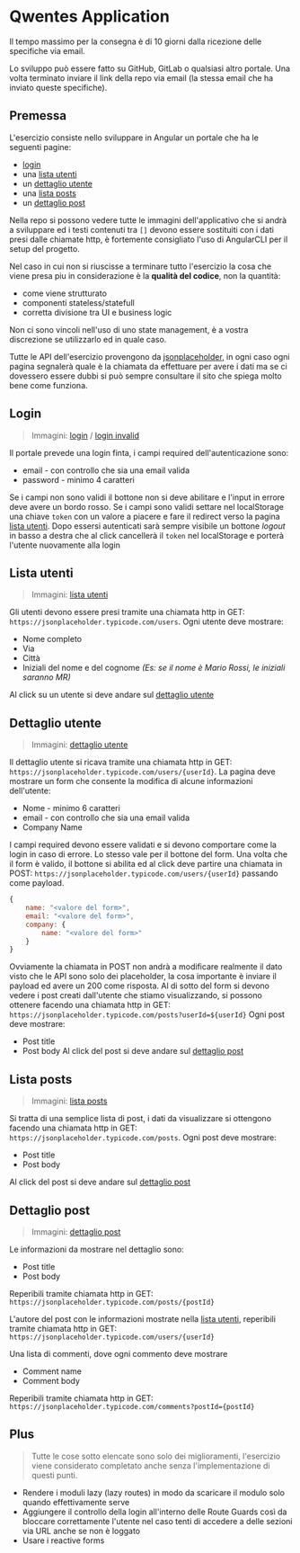 # Qwentes Application
Il tempo massimo per la consegna è di 10 giorni dalla ricezione delle specifiche via email.

Lo sviluppo può essere fatto su GitHub, GitLab o qualsiasi altro portale. Una volta terminato inviare il link della repo via email (la stessa email che ha inviato queste specifiche).

## Premessa

L'esercizio consiste nello sviluppare in Angular un portale che ha le seguenti pagine:
- [login](#login)
- una [lista utenti](#lista-utenti)
- un [dettaglio utente](#dettaglio-utente)
- una [lista posts](#lista-posts)
- un [dettaglio post](#dettaglio-post)

Nella repo si possono vedere tutte le immagini dell'applicativo che si andrà a sviluppare ed i testi contenuti tra `[]` devono essere sostituiti con i dati presi dalle chiamate http, è fortemente consigliato l'uso di AngularCLI per il setup del progetto.

Nel caso in cui non si riuscisse a terminare tutto l'esercizio la cosa che viene presa piu in considerazione è la **qualità del codice**, non la quantità:
- come viene strutturato
- componenti stateless/statefull
- corretta divisione tra UI e business logic

Non ci sono vincoli nell'uso di uno state management, è a vostra discrezione se utilizzarlo ed in quale caso.

Tutte le API dell'esercizio provengono da [jsonplaceholder](https://jsonplaceholder.typicode.com/), in ogni caso ogni pagina segnalerà quale è la chiamata da effettuare per avere i dati ma se ci dovessero essere dubbi si può sempre consultare il sito che spiega molto bene come funziona.

## Login
> Immagini: [login](https://github.com/qwentes-team/application-interview/blob/main/01%20-%20Login.jpg) / [login invalid](https://github.com/qwentes-team/application-interview/blob/main/02%20-%20Login%20invalid.jpg)

Il portale prevede una login finta, i campi required dell'autenticazione sono:
- email - con controllo che sia una email valida
- password - minimo 4 caratteri

Se i campi non sono validi il bottone non si deve abilitare e l'input in errore deve avere un bordo rosso.
Se i campi sono validi settare nel localStorage una chiave `token` con un valore a piacere e fare il redirect verso la pagina [lista utenti](#lista-utenti).
Dopo essersi autenticati sarà sempre visibile un bottone *logout* in basso a destra che al click cancellerà il `token` nel localStorage e porterà l'utente nuovamente alla login

## Lista utenti
> Immagini: [lista utenti](https://github.com/qwentes-team/application-interview/blob/main/03%20-%20Contact%20list.jpg)

Gli utenti devono essere presi tramite una chiamata http in GET: `https://jsonplaceholder.typicode.com/users`.
Ogni utente deve mostrare:
- Nome completo
- Via
- Città
- Iniziali del nome e del cognome *(Es: se il nome è Mario Rossi, le iniziali saranno MR)*

Al click su un utente si deve andare sul [dettaglio utente](#dettaglio-utente)

## Dettaglio utente
> Immagini: [dettaglio utente](https://github.com/qwentes-team/application-interview/blob/main/04%20-%20Contact%20detail.jpg)

Il dettaglio utente si ricava tramite una chiamata http in GET: `https://jsonplaceholder.typicode.com/users/{userId}`.
La pagina deve mostrare un form che consente la modifica di alcune informazioni dell'utente:
- Nome - minimo 6 caratteri
- email - con controllo che sia una email valida
- Company Name

I campi required devono essere validati e si devono comportare come la login in caso di errore. Lo stesso vale per il bottone del form.
Una volta che il form è valido, il bottone si abilita ed al click deve partire una chiamata in POST: `https://jsonplaceholder.typicode.com/users/{userId}` passando come payload.
```js
{
	name: "<valore del form>",
	email: "<valore del form>",
	company: {
		name: "<valore del form>"
	}
}
```
Ovviamente la chiamata in POST non andrà a modificare realmente il dato visto che le API sono solo dei placeholder, la cosa importante è inviare il payload ed avere un 200 come risposta.
Al di sotto del form si devono vedere i post creati dall'utente che stiamo visualizzando, si possono ottenere facendo una chiamata http in GET: `https://jsonplaceholder.typicode.com/posts?userId=${userId}`
Ogni post deve mostrare:
- Post title
- Post body
Al click del post si deve andare sul [dettaglio post](#dettaglio-post)

## Lista posts
> Immagini: [lista posts](https://github.com/qwentes-team/application-interview/blob/main/05%20-%20Post%20list.jpg)

Si tratta di una semplice lista di post, i dati da visualizzare si ottengono facendo una chiamata http in GET: `https://jsonplaceholder.typicode.com/posts`.
Ogni post deve mostrare:
- Post title
- Post body

Al click del post si deve andare sul [dettaglio post](#dettaglio-post)

## Dettaglio post
> Immagini: [dettaglio post](https://github.com/qwentes-team/application-interview/blob/main/06%20-%20Post%20detail.jpg)

Le informazioni da mostrare nel dettaglio sono:
- Post title
- Post body

Reperibili tramite chiamata http in GET: `https://jsonplaceholder.typicode.com/posts/{postId}`

L'autore del post con le informazioni mostrate nella [lista utenti](#lista-utenti), reperibili tramite chiamata http in GET: `https://jsonplaceholder.typicode.com/users/{userId}`

Una lista di commenti, dove ogni commento deve mostrare 
- Comment name
- Comment body

Reperibili tramite chiamata http in GET: `https://jsonplaceholder.typicode.com/comments?postId={postId}`

## Plus
> Tutte le cose sotto elencate sono solo dei miglioramenti, l'esercizio viene considerato completato anche senza l'implementazione di questi punti.

- Rendere i moduli lazy (lazy routes) in modo da scaricare il modulo solo quando effettivamente serve
- Aggiungere il controllo della login all'interno delle Route Guards così da bloccare correttamente l'utente nel caso tenti di accedere a delle sezioni via URL anche se non è loggato
- Usare i reactive forms
